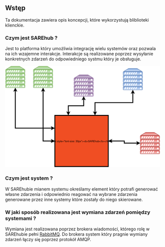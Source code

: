 ## Wstęp

Ta dokumentacja zawiera opis koncepcji, 
które wykorzystują bliblioteki klienckie.

### Czym jest SAREhub ?
 Jest to platforma który umożliwia integrację wielu systemów oraz pozwala na ich wzajemne interakcje.
 Interakcje są realizowane poprzez wysyłanie konkretnych zdarzeń do odpowiedniego systmu który je obsługuje.
 
 ![SAREhubPlatformOverview](assets\img\diagrams\SAREhubPlatformOverview.svg)
 
### Czym jest system ?
 W SAREhubie mianem systemu określamy element który potrafi generować własne zdarzenia i odpowiednio reagować na wybrane
   zdarzenia generowane przez inne systemy które zostały do niego skierowane.
   
### W jaki sposób realizowana jest wymiana zdarzeń pomiędzy systemami ?
Wymiana jest realizowana poprzez brokera wiadomości, którego rolę w SAREhubie pełni [RabbitMQ](http://www.rabbitmq.com/).
 Do brokera system który pragnie wymiany zdarzeń łączy się poprzez protokół AMQP.
 

